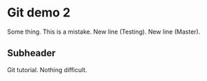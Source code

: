 # Git demo 2

Some thing.
This is a mistake.
New line (Testing).
New line (Master).

## Subheader

Git tutorial.
Nothing difficult.
